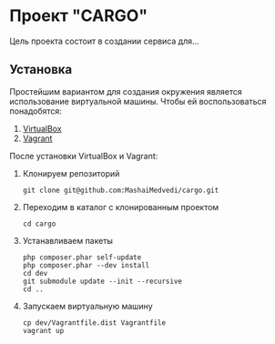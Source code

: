 Проект "CARGO"
==============

Цель проекта состоит в создании сервиса для...

Установка
---------

Простейшим вариантом для создания окружения является использование виртуальной машины. Чтобы ей воспользоваться
понадобятся:

1. [VirtualBox](https://www.virtualbox.org/wiki/Downloads)
2. [Vagrant](http://downloads.vagrantup.com/)

После установки VirtualBox и Vagrant:

1. Клонируем репозиторий

    ```
    git clone git@github.com:MashaiMedvedi/cargo.git
    ```
2. Переходим в каталог с клонированным проектом

    ```
    cd cargo
    ```
3. Устанавливаем пакеты

    ```
    php composer.phar self-update
    php composer.phar --dev install
    cd dev
    git submodule update --init --recursive
    cd ..
    ```
4. Запускаем виртуальную машину

    ```
    cp dev/Vagrantfile.dist Vagrantfile
    vagrant up
    ```
